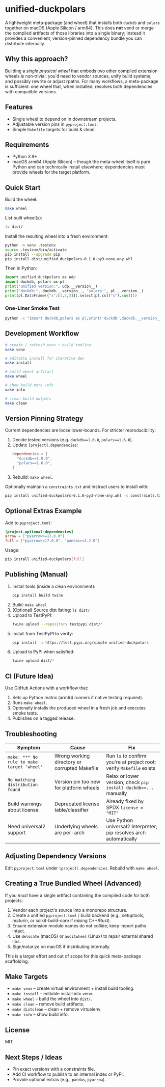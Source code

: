 # unified-duckpolars

A lightweight meta-package (and wheel) that installs both `duckdb` and `polars` together on macOS (Apple Silicon / arm64). This does **not** vend or merge the compiled artifacts of those libraries into a single binary; instead it provides a convenient, version-pinned dependency bundle you can distribute internally.

## Why this approach?
Building a *single physical wheel* that embeds two other compiled extension wheels is non‑trivial: you'd need to vendor sources, unify build systems, and possibly rewrite or adjust rpaths. For many workflows, a meta-package is sufficient: one wheel that, when installed, resolves both dependencies with compatible versions.

## Features
- Single wheel to depend on in downstream projects.
- Adjustable version pins in `pyproject.toml`.
- Simple `Makefile` targets for build & clean.

## Requirements
- Python 3.9+
- macOS arm64 (Apple Silicon) – though the meta-wheel itself is pure Python and can technically install elsewhere; dependencies must provide wheels for the target platform.

## Quick Start
Build the wheel:
```bash
make wheel
```

List built wheel(s):
```bash
ls dist/
```

Install the resulting wheel into a fresh environment:
```bash
python -m venv .testenv
source .testenv/bin/activate
pip install --upgrade pip
pip install dist/unified_duckpolars-0.1.0-py3-none-any.whl
```

Then in Python:
```python
import unified_duckpolars as udp
import duckdb, polars as pl
print("unified version:", udp.__version__)
print("duckdb:", duckdb.__version__, "polars:", pl.__version__)
print(pl.DataFrame({"x":[1,2,3]}).select(pl.col("x").sum()))
```

### One-Liner Smoke Test
```bash
python -c "import duckdb,polars as pl;print('duckdb',duckdb.__version__,'polars',pl.__version__)"
```

## Development Workflow
```bash
# create / refresh venv + build tooling
make venv

# editable install for iterative dev
make install

# build wheel artifact
make wheel

# show build meta info
make info

# clean build outputs
make clean
```

## Version Pinning Strategy
Current dependencies are loose lower-bounds. For stricter reproducibility:
1. Decide tested versions (e.g. `duckdb==1.0.0`, `polars==1.6.0`).
2. Update `[project].dependencies`:
	```toml
	dependencies = [
	  "duckdb==1.0.0",
	  "polars==1.6.0",
	]
	```
3. Rebuild: `make wheel`.

Optionally maintain a `constraints.txt` and instruct users to install with:
```bash
pip install unified-duckpolars-0.1.0-py3-none-any.whl -c constraints.txt
```

## Optional Extras Example
Add to `pyproject.toml`:
```toml
[project.optional-dependencies]
arrow = ["pyarrow>=17.0.0"]
full = ["pyarrow>=17.0.0", "pandas>=2.2.0"]
```
Usage:
```bash
pip install unified-duckpolars[full]
```

## Publishing (Manual)
1. Install tools (inside a clean environment):
	```bash
	pip install build twine
	```
2. Build: `make wheel`
3. (Optional) Source dist listing: `ls dist/`
4. Upload to TestPyPI:
	```bash
	twine upload --repository testpypi dist/*
	```
5. Install from TestPyPI to verify:
	```bash
	pip install -i https://test.pypi.org/simple unified-duckpolars
	```
6. Upload to PyPI when satisfied:
	```bash
	twine upload dist/*
	```

## CI (Future Idea)
Use GitHub Actions with a workflow that:
1. Sets up Python matrix (arm64 runners if native testing required).
2. Runs `make wheel`.
3. Optionally installs the produced wheel in a fresh job and executes smoke tests.
4. Publishes on a tagged release.

## Troubleshooting
| Symptom | Cause | Fix |
|---------|-------|-----|
| `make: *** No rule to make target 'wheel'` | Wrong working directory or corrupted Makefile | Run `ls` to confirm you're at project root; verify `Makefile` exists |
| `No matching distribution found` | Version pin too new for platform wheels | Relax or lower version; check `pip install duckdb==...` manually |
| Build warnings about license | Deprecated license table/classifier | Already fixed by SPDX `license = "MIT"` |
| Need universal2 support | Underlying wheels are per-arch | Use Python universal2 interpreter; pip resolves arch automatically |


## Adjusting Dependency Versions
Edit `pyproject.toml` under `[project].dependencies`. Rebuild with `make wheel`.

## Creating a True Bundled Wheel (Advanced)
If you *must* have a single artifact containing the compiled code for both projects:
1. Vendor each project's source into a monorepo structure.
2. Create a unified `pyproject.toml` / build backend (e.g., setuptools, maturin, or scikit-build-core if mixing C++/Rust).
3. Ensure extension module names do not collide; keep import paths intact.
4. Use `delocate` (macOS) or `auditwheel` (Linux) to repair external shared libs.
5. Sign/notarize on macOS if distributing internally.

This is a larger effort and out of scope for this quick meta-package scaffolding.

## Make Targets
- `make venv` – create virtual environment + install build tooling.
- `make install` – editable install into venv.
- `make wheel` – build the wheel into `dist/`.
- `make clean` – remove build artifacts.
- `make distclean` – clean + remove virtualenv.
- `make info` – show build info.

## License
MIT

## Next Steps / Ideas
- Pin exact versions with a constraints file.
- Add CI workflow to publish to an internal index or PyPI.
- Provide optional extras (e.g., `pandas`, `pyarrow`).
